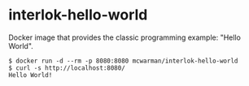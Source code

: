 # interlok-hello-world

Docker image that provides the classic programming example: "Hello World".

```
$ docker run -d --rm -p 8080:8080 mcwarman/interlok-hello-world
$ curl -s http://localhost:8080/
Hello World!
```